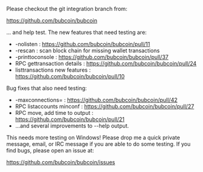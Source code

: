 Please checkout the git integration branch from:

https://github.com/bubcoin/bubcoin

... and help test.  The new features that need testing are:

* -nolisten : https://github.com/bubcoin/bubcoin/pull/11
* -rescan : scan block chain for missing wallet transactions
* -printtoconsole : https://github.com/bubcoin/bubcoin/pull/37
* RPC gettransaction details : https://github.com/bubcoin/bubcoin/pull/24
* listtransactions new features : https://github.com/bubcoin/bubcoin/pull/10

Bug fixes that also need testing:

* -maxconnections= : https://github.com/bubcoin/bubcoin/pull/42
* RPC listaccounts minconf : https://github.com/bubcoin/bubcoin/pull/27
* RPC move, add time to output : https://github.com/bubcoin/bubcoin/pull/21
* ...and several improvements to --help output.

This needs more testing on Windows!  Please drop me a quick private message, email, or IRC message if you are able to do some testing.  If you find bugs, please open an issue at:

https://github.com/bubcoin/bubcoin/issues
